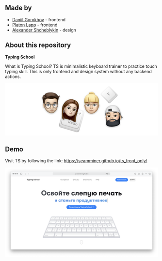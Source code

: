 ## Made by
- [Daniil Gorokhov](https://t.me/OneLeques) - frontend
- [Platon Lapp](https://t.me/SeamMiner) - frontend
- [Alexander Shcheblykin](https://t.me/greeneboy) - design

## About this repository

**Typing School**

What is Typing School? TS is minimalistic keyboard trainer to practice touch typing skill.
This is only frontend and design system without any backend actions.

![MeetTS](MeetTS.png)

## Demo

Visit TS by following the link: https://seamminer.github.io/ts_front_only/

![TSWebsitePreview](TSWebsitePreview.png)
